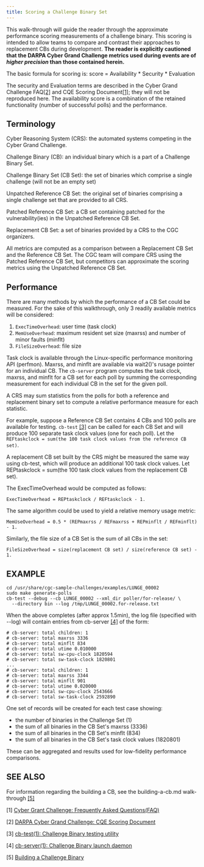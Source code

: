 ```yaml
---
title: Scoring a Challenge Binary Set
---
```


This walk-through will guide the reader through the approximate performance
scoring measurements of a challenge binary. This scoring is intended to allow
teams to compare and contrast their approaches to replacement CBs during
development.
**The reader is explicitly cautioned that the DARPA Cyber Grand Challenge
metrics used during events are of _higher precision_ than those contained herein.**

The basic formula for scoring is:
    score = Availability * Security * Evaluation

The security and Evaluation terms are described in the Cyber Grand
Challenge FAQ[[2]][ref2] and CQE Scoring Document[[1]][ref1]; they
will not be reproduced here.  The availability score is a combination
of the retained functionality (number of successful polls) and the
performance.

## Terminology

Cyber Reasoning System (CRS): the automated systems competing in the Cyber
Grand Challenge.

Challenge Binary (CB): an individual binary which is a part of a Challenge
Binary Set.

Challenge Binary Set (CB Set): the set of binaries which comprise a single
challenge (will not be an empty set)

Unpatched Reference CB Set: the original set of binaries comprising a single
challenge set that are provided to all CRS.

Patched Reference CB Set: a CB set containing patched for the
vulnerability(ies) in the Unpatched Reference CB Set.

Replacement CB Set: a set of binaries provided by a CRS to the CGC
organizers.

All metrics are computed as a comparison between a Replacement CB Set
and the Reference CB Set.  The CGC team will compare CRS using the
Patched Reference CB Set, but competitors can approximate the scoring
metrics using the Unpatched Reference CB Set.

## Performance

There are many methods by which the performance of a CB Set could be
measured. For the sake of this walkthrough, only 3 readily available
metrics will be considered:

1. `ExecTimeOverhead`: user time (task clock)
2. `MemUseOverhead`: maximum resident set size (maxrss) and number of minor faults (minflt)
3. `FileSizeOverhead`: file size

Task clock is available through the Linux-specific performance monitoring
API (perfmon).  Maxrss, and minflt are available via wait2()'s rusage pointer
for an individual CB.  The `cb-server` program computes the task clock, maxrss,
and minflt for a CB set for each poll by summing the corresponding
measurement for each individual CB in the set for the given poll.

A CRS may sum statistics from the polls for both a reference and
replacement binary set to compute a relative performance measure for
each statistic.

For example, suppose a Reference CB Set contains 4 CBs and 100 polls are
available for testing.  `cb-test` [[3]][ref3] can be called for each CB Set
and will produce 100 separate task clock values (one for each poll).
Let the `REFtaskclock = sum(the 100 task clock values from the reference
CB set)`.

A replacement CB set built by the CRS might be measured the same way
using cb-test, which will produce an additional 100 task clock values.
Let REPtaskclock = sum(the 100 task clock values from the replacement
CB set).

The ExecTimeOverhead would be computed as follows:

    ExecTimeOverhead = REPtaskclock / REFtaskclock - 1.

The same algorithm could be used to yield a relative memory usage metric: 

    MemUseOverhead = 0.5 * (REPmaxrss / REFmaxrss + REPminflt / REFminflt) - 1.

Similarly, the file size of a CB Set is the sum of all CBs in the set:

    FileSizeOverhead = size(replacement CB set) / size(reference CB set) - 1.

## EXAMPLE

    cd /usr/share/cgc-sample-challenges/examples/LUNGE_00002
    sudo make generate-polls
    cb-test --debug --cb LUNGE_00002 --xml_dir poller/for-release/ \
      --directory bin --log /tmp/LUNGE_00002.for-release.txt

When the above completes (after approx 1.5min), the log file (specified with --log) will
contain entries from cb-server [[4]][ref4] of the form:


    # cb-server: total children: 1
    # cb-server: total maxrss 3336
    # cb-server: total minflt 834
    # cb-server: total utime 0.010000
    # cb-server: total sw-cpu-clock 1820594
    # cb-server: total sw-task-clock 1820801
    ...
    # cb-server: total children: 1
    # cb-server: total maxrss 3344
    # cb-server: total minflt 901
    # cb-server: total utime 0.020000
    # cb-server: total sw-cpu-clock 2543666
    # cb-server: total sw-task-clock 2592890

One set of records will be created for each test case showing:

* the number of binaries in the Challenge Set (1)
* the sum of all binaries in the CB Set's maxrss (3336)
* the sum of all binaries in the CB Set's minflt (834)
* the sum of all binaries in the CB Set's task clock values (1820801)

These can be aggregated and results used for low-fidelity performance
comparisons.


## SEE ALSO

For information regarding the building a CB, see the building-a-cb.md
walk-through [[5]][ref5]

[1] [Cyber Grant Challenge: Frequently Asked Questions(FAQ)][ref1]

[ref1]: https://cgc.darpa.mil/documents.aspx "Cyber Grand Challenge: Frequently Asked Questions (FAQ), July 24, 2014."

[2] [DARPA Cyber Grand Challenge: CQE Scoring Document][ref2]

[ref2]: https://github.com/CyberGrandChallenge/cgc-release-documentation/blob/master/CQE%20Scoring.pdf?raw=true "DARPA Cyber Grand Challenge: CQE Scoring Document"

[3] [cb-test(1): Challenge Binary testing utility][ref3]

[ref3]: https://github.com/CyberGrandChallenge/cb-testing/blob/master/cb-test.md "cb-test(1): Challenge Binary testing utility"

[4] [cb-server(1): Challenge Binary launch daemon][ref4]

[ref4]: https://github.com/CyberGrandChallenge/service-launcher/blob/master/cb-server.md "cb-server(1): Challenge Binary launch daemon"

[5] [Building a Challenge Binary][ref5]

[ref5]: https://github.com/CyberGrandChallenge/cgc-release-documentation/blob/master/walk-throughs/building-a-cb.md "Building a Challenge Binary"

